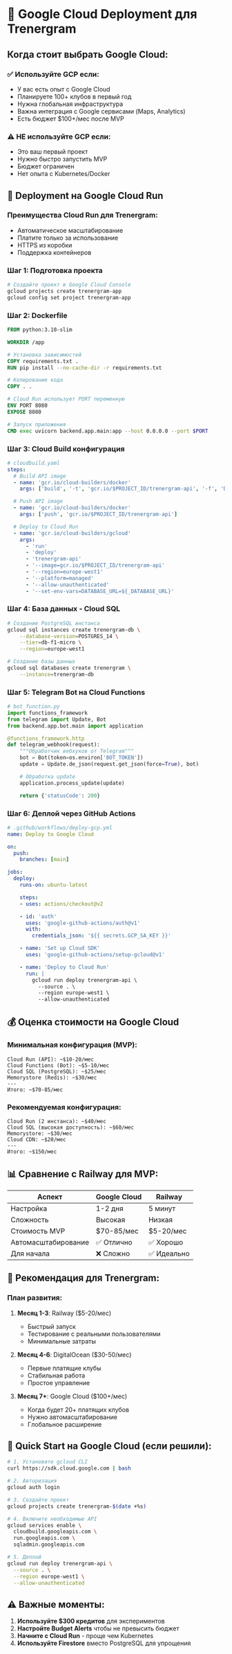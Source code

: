 # 🔷 Google Cloud Deployment для Trenergram

## Когда стоит выбрать Google Cloud:

### ✅ Используйте GCP если:
- У вас есть опыт с Google Cloud
- Планируете 100+ клубов в первый год
- Нужна глобальная инфраструктура
- Важна интеграция с Google сервисами (Maps, Analytics)
- Есть бюджет $100+/мес после MVP

### ⚠️ НЕ используйте GCP если:
- Это ваш первый проект
- Нужно быстро запустить MVP
- Бюджет ограничен
- Нет опыта с Kubernetes/Docker

## 🚀 Deployment на Google Cloud Run

### Преимущества Cloud Run для Trenergram:
- Автоматическое масштабирование
- Платите только за использование
- HTTPS из коробки
- Поддержка контейнеров

### Шаг 1: Подготовка проекта

```bash
# Создайте проект в Google Cloud Console
gcloud projects create trenergram-app
gcloud config set project trenergram-app
```

### Шаг 2: Dockerfile

```dockerfile
FROM python:3.10-slim

WORKDIR /app

# Установка зависимостей
COPY requirements.txt .
RUN pip install --no-cache-dir -r requirements.txt

# Копирование кода
COPY . .

# Cloud Run использует PORT переменную
ENV PORT 8080
EXPOSE 8080

# Запуск приложения
CMD exec uvicorn backend.app.main:app --host 0.0.0.0 --port $PORT
```

### Шаг 3: Cloud Build конфигурация

```yaml
# cloudbuild.yaml
steps:
  # Build API image
  - name: 'gcr.io/cloud-builders/docker'
    args: ['build', '-t', 'gcr.io/$PROJECT_ID/trenergram-api', '-f', 'Dockerfile', '.']

  # Push API image
  - name: 'gcr.io/cloud-builders/docker'
    args: ['push', 'gcr.io/$PROJECT_ID/trenergram-api']

  # Deploy to Cloud Run
  - name: 'gcr.io/cloud-builders/gcloud'
    args:
      - 'run'
      - 'deploy'
      - 'trenergram-api'
      - '--image=gcr.io/$PROJECT_ID/trenergram-api'
      - '--region=europe-west1'
      - '--platform=managed'
      - '--allow-unauthenticated'
      - '--set-env-vars=DATABASE_URL=${_DATABASE_URL}'
```

### Шаг 4: База данных - Cloud SQL

```bash
# Создание PostgreSQL инстанса
gcloud sql instances create trenergram-db \
    --database-version=POSTGRES_14 \
    --tier=db-f1-micro \
    --region=europe-west1

# Создание базы данных
gcloud sql databases create trenergram \
    --instance=trenergram-db
```

### Шаг 5: Telegram Bot на Cloud Functions

```python
# bot_function.py
import functions_framework
from telegram import Update, Bot
from backend.app.bot.main import application

@functions_framework.http
def telegram_webhook(request):
    """Обработчик вебхуков от Telegram"""
    bot = Bot(token=os.environ['BOT_TOKEN'])
    update = Update.de_json(request.get_json(force=True), bot)

    # Обработка update
    application.process_update(update)

    return {'statusCode': 200}
```

### Шаг 6: Деплой через GitHub Actions

```yaml
# .github/workflows/deploy-gcp.yml
name: Deploy to Google Cloud

on:
  push:
    branches: [main]

jobs:
  deploy:
    runs-on: ubuntu-latest

    steps:
    - uses: actions/checkout@v2

    - id: 'auth'
      uses: 'google-github-actions/auth@v1'
      with:
        credentials_json: '${{ secrets.GCP_SA_KEY }}'

    - name: 'Set up Cloud SDK'
      uses: 'google-github-actions/setup-gcloud@v1'

    - name: 'Deploy to Cloud Run'
      run: |
        gcloud run deploy trenergram-api \
          --source . \
          --region europe-west1 \
          --allow-unauthenticated
```

## 💰 Оценка стоимости на Google Cloud

### Минимальная конфигурация (MVP):
```
Cloud Run (API): ~$10-20/мес
Cloud Functions (Bot): ~$5-10/мес
Cloud SQL (PostgreSQL): ~$25/мес
Memorystore (Redis): ~$30/мес
---
Итого: ~$70-85/мес
```

### Рекомендуемая конфигурация:
```
Cloud Run (2 инстанса): ~$40/мес
Cloud SQL (высокая доступность): ~$60/мес
Memorystore: ~$30/мес
Cloud CDN: ~$20/мес
---
Итого: ~$150/мес
```

## 📊 Сравнение с Railway для MVP:

| Аспект | Google Cloud | Railway |
|--------|-------------|---------|
| Настройка | 1-2 дня | 5 минут |
| Сложность | Высокая | Низкая |
| Стоимость MVP | $70-85/мес | $5-20/мес |
| Автомасштабирование | ✅ Отлично | ✅ Хорошо |
| Для начала | ❌ Сложно | ✅ Идеально |

## 🎯 Рекомендация для Trenergram:

### План развития:
1. **Месяц 1-3**: Railway ($5-20/мес)
   - Быстрый запуск
   - Тестирование с реальными пользователями
   - Минимальные затраты

2. **Месяц 4-6**: DigitalOcean ($30-50/мес)
   - Первые платящие клубы
   - Стабильная работа
   - Простое управление

3. **Месяц 7+**: Google Cloud ($100+/мес)
   - Когда будет 20+ платящих клубов
   - Нужно автомасштабирование
   - Глобальное расширение

## 🚀 Quick Start на Google Cloud (если решили):

```bash
# 1. Установите gcloud CLI
curl https://sdk.cloud.google.com | bash

# 2. Авторизация
gcloud auth login

# 3. Создайте проект
gcloud projects create trenergram-$(date +%s)

# 4. Включите необходимые API
gcloud services enable \
  cloudbuild.googleapis.com \
  run.googleapis.com \
  sqladmin.googleapis.com

# 5. Деплой
gcloud run deploy trenergram-api \
  --source . \
  --region europe-west1 \
  --allow-unauthenticated
```

## ⚠️ Важные моменты:

1. **Используйте $300 кредитов** для экспериментов
2. **Настройте Budget Alerts** чтобы не превысить бюджет
3. **Начните с Cloud Run** - проще чем Kubernetes
4. **Используйте Firestore** вместо PostgreSQL для упрощения